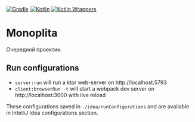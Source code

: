 [![Gradle](https://img.shields.io/badge/gradle-7.3.3-steelblue?logo=gradle)](https://gradle.org/)
[![Kotlin](https://img.shields.io/badge/kotlin-1.7.20-mediumpurple.svg?logo=kotlin)](http://kotlinlang.org)
[![Kotlin Wrappers](https://img.shields.io/badge/kotlin--wrappers-v1.0.0--pre.450-orange.svg)](https://mvnrepository.com/artifact/org.jetbrains.kotlin-wrappers/kotlin-wrappers-bom)
# Monoplita
Очередной проектик. 

## Run configurations
- `server:run` will run a ktor web-server on http://localhost:5793
- `client:browserRun -t` will start a webpack dev server on http://localhost:3000 with live reload

These configurations saved in `./idea/runConfigurations` and are available in IntelliJ Idea configurations section.
